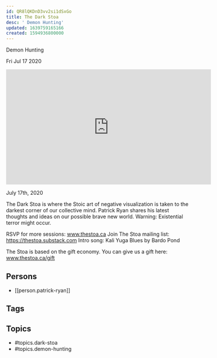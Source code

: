 ```yaml
---
id: QR8lQKDnD3vv2si1dSxGo
title: The Dark Stoa
desc: ' Demon Hunting'
updated: 1639759165166
created: 1594936800000
---
```



 Demon Hunting

Fri Jul 17 2020

<iframe width="560" height="315" src="https://www.youtube.com/embed/Z3N4jPLfWM8" title="The Dark Stoa: Demon Hunting w/ Patrick Ryan" frameborder="0" allow="accelerometer; autoplay; clipboard-write; encrypted-media; gyroscope; picture-in-picture" allowfullscreen ></iframe>

July 17th, 2020

The Dark Stoa is where the Stoic art of negative visualization is taken to the darkest corner of our collective mind. Patrick Ryan shares his latest thoughts and ideas on our possible brave new world. Warning: Existential terror might occur.

RSVP for more sessions: www.thestoa.ca
Join The Stoa mailing list: https://thestoa.substack.com
Intro song: Kali Yuga Blues by Bardo Pond

The Stoa is based on the gift economy. You can give us a gift here: www.thestoa.ca/gift

## Persons

- [[person.patrick-ryan]]

## Tags



## Topics

- #topics.dark-stoa
- #topics.demon-hunting


